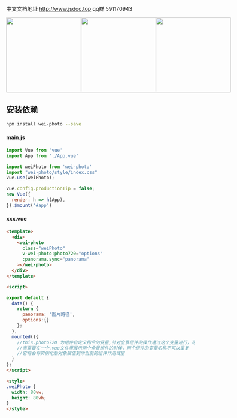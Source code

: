 中文文档地址 <a href="http://www.jsdoc.top">http://www.jsdoc.top</a>
qq群 591170943
<div style="display:flex">
<img style="height:200px" src="https://xuyawei123.oss-cn-shenzhen.aliyuncs.com/WX20210913-100428%402x.png" />
<img style="height:200px" src="https://xuyawei123.oss-cn-shenzhen.aliyuncs.com/WX20210913-100613%402x.png" />
<img style="height:200px" src="https://xuyawei123.oss-cn-shenzhen.aliyuncs.com/WX20210913-101429%402x.png" />
</div>

## 安装依赖

```bash
npm install wei-photo --save
```

#### main.js
```js
import Vue from 'vue'
import App from './App.vue' 

import weiPhoto from 'wei-photo'
import "wei-photo/style/index.css"
Vue.use(weiPhoto);

Vue.config.productionTip = false;
new Vue({
  render: h => h(App),
}).$mount('#app')

```

#### xxx.vue
```html
<template>
  <div>
    <wei-photo 
      class="weiPhoto" 
      v-wei-photo:photo720="options"
      :panorama.sync="panorama"
    ></wei-photo>
  </div>
</template>

<script> 

export default {
  data() {
    return {
      panorama: '图片路径',
      options:{}
    };
  },
  mounted(){
    //this.photo720 为组件自定义指令的变量,针对全景组件的操作通过这个变量进行，可以随意命名，
    //当需要在一个.vue文件里展示两个全景组件的时候，两个组件的变量名称不可以重复
    //它将会将实例化后对象赋值到你当前的组件作用域里
  }
};
</script>

<style>
.weiPhoto {
  width: 80vw;
  height: 80vh;
}
</style>
```
